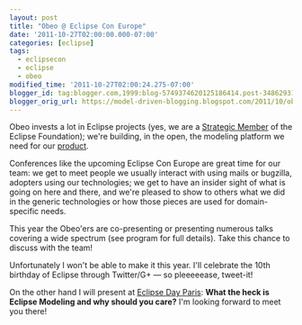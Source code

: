 ```yaml
---
layout: post
title: "Obeo @ Eclipse Con Europe"
date: '2011-10-27T02:00:00.000-07:00'
categories: [eclipse]
tags:
  - eclipsecon
  - eclipse
  - obeo
modified_time: '2011-10-27T02:00:24.275-07:00'
blogger_id: tag:blogger.com,1999:blog-5749374620125186414.post-3486293101081552945
blogger_orig_url: https://model-driven-blogging.blogspot.com/2011/10/obeo-eclipse-con-europe.html
---
```


Obeo invests a lot in Eclipse projects (yes, we are a [Strategic Member](https://www.eclipse.dev/membership/showMembersWithTag.php?TagID=strategic) of the Eclipse Foundation); we're building, in the open, the modeling platform we need for our [product](https://www.obeodesigner.com/).

Conferences like the upcoming Eclipse Con Europe are great time for our team: we get to meet people we usually interact with using mails or bugzilla, adopters using our technologies; we get to have an insider sight of what is going on here and there, and we're pleased to show to others what we did in the generic technologies or how those pieces are used for domain-specific needs.

This year the Obeo'ers are co-presenting or presenting numerous talks covering a wide spectrum (see program for full details). Take this chance to discuss with the team!

Unfortunately I won't be able to make it this year. I'll celebrate the 10th birthday of Eclipse through Twitter/G+ — so pleeeeease, tweet-it!

On the other hand I will present at [Eclipse Day Paris](https://www.eclipsedayparis.com/): **What the heck is Eclipse Modeling and why should you care?** I'm looking forward to meet you there!
